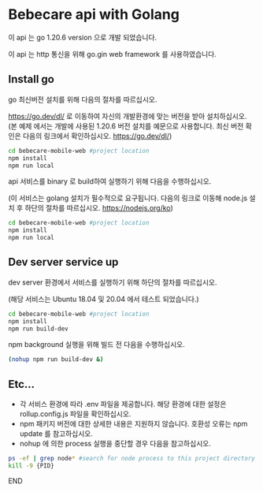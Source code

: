 # Bebecare api with Golang

이 api 는 go 1.20.6 version 으로 개발 되었습니다.

이 api 는 http 통신을 위해 go.gin web framework 를 사용하였습니다.

## Install go

go 최신버전 설치를 위해 다음의 절차를 따르십시오.

https://go.dev/dl/ 로 이동하여 자신의 개발환경에 맞는 버전을 받아 설치하십시오.
(본 예제 에서는 개발에 사용된 1.20.6 버전 설치를 예문으로 사용합니다. 최신 버전 확인은 다음의 링크에서 확인하십시오. https://go.dev/dl/)

```bash
cd bebecare-mobile-web #project location
npm install
npm run local
```

api 서비스를 binary 로 build하여 실행하기 위해 다음을 수행하십시오.

(이 서비스는 golang 설치가 필수적으로 요구됩니다. 다음의 링크로 이동해 node.js 설치 후 하단의 절차를 따르십시오. https://nodejs.org/ko)


```bash
cd bebecare-mobile-web #project location
npm install
npm run local
```

## Dev server service up

dev server 환경에서 서비스를 실행하기 위해 하단의 절차를 따르십시오.

(해당 서비스는 Ubuntu 18.04 및 20.04 에서 테스트 되었습니다.)

```bash
cd bebecare-mobile-web #project location
npm install
npm run build-dev
```

npm background 실행을 위해 빌드 전 다음을 수행하십시오.

```bash
(nohup npm run build-dev &)
```

## Etc...

* 각 서비스 환경에 따라 .env 파일을 제공합니다. 해당 환경에 대한 설정은 rollup.config.js 파일을 확인하십시오.
* npm 패키지 버전에 대한 상세한 내용은 지원하지 않습니다. 호환성 오류는 npm update 를 참고하십시오.
* nohup 에 의한 process 실행을 중단할 경우 다음을 참고하십시오.
```bash
ps -ef | grep node* #search for node process to this project directory
kill -9 {PID}
```

END
